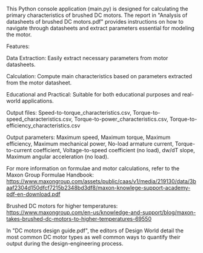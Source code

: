 This Python console application (main.py) is designed for calculating the primary characteristics of brushed DC motors.
The report in "Analysis of datasheets of brushed DC motors.pdf" provides instructions on how to navigate through datasheets and extract parameters essential for modeling the motor.

Features:

  Data Extraction: Easily extract necessary parameters from motor datasheets.
  
  Calculation: Compute main characteristics based on parameters extracted from the motor datasheet.
  
  Educational and Practical: Suitable for both educational purposes and real-world applications.

Output files: Speed-to-torque_characteristics.csv, Torque-to-speed_characteristics.csv, Torque-to-power_characteristics.csv, Torque-to-efficiency_characteristics.csv

Output parameters: Maximum speed, Maximum torque, Maximum efficiency, Maximum mechanical power, No-load armature current, Torque-to-current coefficient, Voltage-to-speed coefficient (no load), dw/dT slope, Maximum angular acceleration (no load).


For more information on formulae and motor calculations, refer to the Maxon Group Formulae Handbook: https://www.maxongroup.com/assets/public/caas/v1/media/219130/data/3baaf2304d150dfcf7215b2348bd3df8/maxon-knowlege-support-academy-pdf-en-download.pdf

Brushed DC motors for higher temperatures: https://www.maxongroup.com/en-us/knowledge-and-support/blog/maxon-takes-brushed-dc-motors-to-higher-temperatures-69550

In "DC motors design guide.pdf", the editors of Design World detail the most common DC motor types as well common ways to quantify their output during the design-engineering process.

